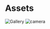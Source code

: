 # Assets
![Gallery](https://user-images.githubusercontent.com/78641804/147932198-2a5ba865-35f2-4410-b27b-775753a03cc4.png)
![camera](https://user-images.githubusercontent.com/78641804/147932220-63adf3d5-2014-4b0d-b9ce-cf6425d8db64.png)
